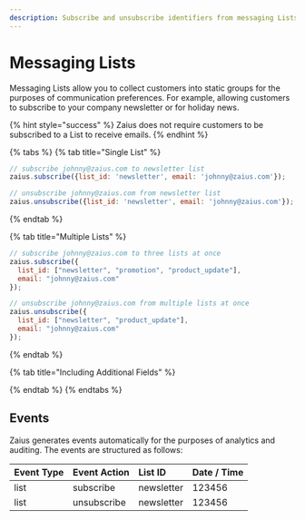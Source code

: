 ```yaml
---
description: Subscribe and unsubscribe identifiers from messaging Lists.
---
```


# Messaging Lists

Messaging Lists allow you to collect customers into static groups for the purposes of communication preferences. For example, allowing customers to subscribe to your company newsletter or for holiday news.

{% hint style="success" %}
Zaius does not require customers to be subscribed to a List to receive emails.
{% endhint %}

{% tabs %}
{% tab title="Single List" %}
```javascript
// subscribe johnny@zaius.com to newsletter list
zaius.subscribe({list_id: 'newsletter', email: 'johnny@zaius.com'});
```

```javascript
// unsubscribe johnny@zaius.com from newsletter list
zaius.unsubscribe({list_id: 'newsletter', email: 'johnny@zaius.com'});
```
{% endtab %}

{% tab title="Multiple Lists" %}
```javascript
// subscribe johnny@zaius.com to three lists at once
zaius.subscribe({
  list_id: ["newsletter", "promotion", "product_update"], 
  email: "johnny@zaius.com"
});
```

```javascript
// unsubscribe johnny@zaius.com from multiple lists at once
zaius.unsubscribe({
  list_id: ["newsletter", "product_update"], 
  email: "johnny@zaius.com"
});
```
{% endtab %}

{% tab title="Including Additional Fields" %}

{% endtab %}
{% endtabs %}

## Events

Zaius generates events automatically for the purposes of analytics and auditing. The events are structured as follows:

| Event Type | Event Action | List ID | Date / Time |
| :--- | :--- | :--- | :--- |
| list | subscribe | newsletter | 123456 |
| list | unsubscribe | newsletter | 123456 |




